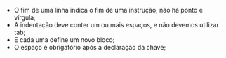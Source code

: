 * O fim de uma linha indica o fim de uma instrução, não há ponto e vírgula;
* A indentação deve conter um ou mais espaços, e não devemos utilizar tab;
* E cada uma define um novo bloco;
* O espaço é obrigatório após a declaração da chave;